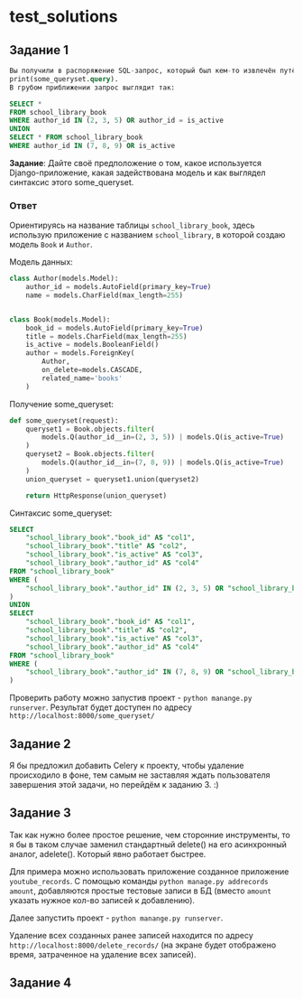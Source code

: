 # test_solutions

## Задание 1

```sql
Вы получили в распоряжение SQL-запрос, который был кем-то извлечён путём команды
print(some_queryset.query).
В грубом приближении запрос выглядит так:

SELECT *
FROM school_library_bооk
WHERE authоr_id IN (2, 3, 5) OR authоr_id = is_active
UNION
SELECT * FROM school_library_bооk
WHERE authоr_id IN (7, 8, 9) OR is_active
```

__Задание__: Дайте своё предположение о том, какое используется Django-приложение, какая
задействована модель и как выглядел синтаксис этого some_queryset.

### Ответ

Ориентируясь на название таблицы ```school_library_bооk```, здесь использую приложение с названием ```school_library```, в которой создаю модель ```Book``` и ```Author```.

Модель данных:
```python
class Author(models.Model):
    author_id = models.AutoField(primary_key=True)
    name = models.CharField(max_length=255)


class Book(models.Model):
    book_id = models.AutoField(primary_key=True)
    title = models.CharField(max_length=255)
    is_active = models.BooleanField()
    author = models.ForeignKey(
        Author,
        on_delete=models.CASCADE,
        related_name='books'
    )
```

Получение some_queryset:
```python
def some_queryset(request):
    queryset1 = Book.objects.filter(
        models.Q(author_id__in=(2, 3, 5)) | models.Q(is_active=True)
    )
    queryset2 = Book.objects.filter(
        models.Q(author_id__in=(7, 8, 9)) | models.Q(is_active=True)
    )
    union_queryset = queryset1.union(queryset2) 

    return HttpResponse(union_queryset)
```

Синтаксис some_queryset:
```sql
SELECT
    "school_library_book"."book_id" AS "col1",
    "school_library_book"."title" AS "col2",
    "school_library_book"."is_active" AS "col3",
    "school_library_book"."author_id" AS "col4"
FROM "school_library_book"
WHERE (
    "school_library_book"."author_id" IN (2, 3, 5) OR "school_library_book"."is_active"
)
UNION
SELECT
    "school_library_book"."book_id" AS "col1",
    "school_library_book"."title" AS "col2",
    "school_library_book"."is_active" AS "col3",
    "school_library_book"."author_id" AS "col4"
FROM "school_library_book"
WHERE (
    "school_library_book"."author_id" IN (7, 8, 9) OR "school_library_book"."is_active"
)
```

Проверить работу можно запустив проект - ```python manange.py runserver```. Результат будет доступен по адресу ```http://localhost:8000/some_queryset/```

## Задание 2

Я бы предложил добавить Celery к проекту, чтобы удаление происходило в фоне, тем самым не заставляя ждать пользователя завершения этой задачи, но перейдём к заданию 3. :)

## Задание 3

Так как нужно более простое решение, чем сторонние инструменты, то я бы в таком случае заменил стандартный delete() на его асинхронный аналог, adelete(). Который явно работает быстрее.

Для примера можно использовать приложение созданное приложение ```youtube_records```.
С помощью команды  ```python manage.py addrecords amount```, добавляются простые тестовые записи в БД (вместо ```amount``` указать нужное кол-во записей к добавлению).

Далее запустить проект - ```python manange.py runserver```.

Удаление всех созданных ранее записей находится по адресу ```http://localhost:8000/delete_records/``` (на экране будет отображено время, затраченное на удаление всех записей).

## Задание 4
